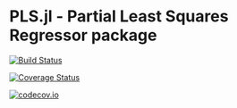 # PLS.jl - Partial Least Squares Regressor package

[![Build Status](https://travis-ci.org/lalvim/PLS.jl.svg?branch=master)](https://travis-ci.org/lalvim/PLS.jl)

[![Coverage Status](https://coveralls.io/repos/lalvim/PLS.jl/badge.svg?branch=master&service=github)](https://coveralls.io/github/lalvim/PLS.jl?branch=master)

[![codecov.io](http://codecov.io/github/lalvim/PLS.jl/coverage.svg?branch=master)](http://codecov.io/github/lalvim/PLS.jl?branch=master)
